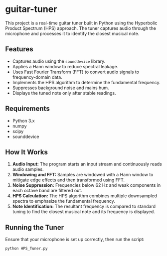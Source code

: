 # guitar-tuner

This project is a real-time guitar tuner built in Python using the Hyperbolic Product Spectrum (HPS) approach. The tuner captures audio through the microphone and processes it to identify the closest musical note.

## Features

- Captures audio using the `sounddevice` library.
- Applies a Hann window to reduce spectral leakage.
- Uses Fast Fourier Transform (FFT) to convert audio signals to frequency-domain data.
- Implements the HPS algorithm to determine the fundamental frequency.
- Suppresses background noise and mains hum.
- Displays the tuned note only after stable readings.

## Requirements

- Python 3.x
- numpy
- scipy
- sounddevice

## How It Works

1. **Audio Input:** The program starts an input stream and continuously reads audio samples.
2. **Windowing and FFT:** Samples are windowed with a Hann window to mitigate edge effects and then transformed using FFT.
3. **Noise Suppression:** Frequencies below 62 Hz and weak components in each octave band are filtered out.
4. **HPS Calculation:** The HPS algorithm combines multiple downsampled spectra to emphasize the fundamental frequency.
5. **Note Identification:** The resultant frequency is compared to standard tuning to find the closest musical note and its frequency is displayed.

## Running the Tuner

Ensure that your microphone is set up correctly, then run the script:

```bash
python HPS_Tuner.py